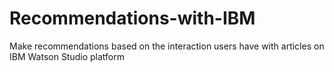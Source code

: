 # Recommendations-with-IBM
Make recommendations based on the interaction users have with articles on IBM Watson Studio platform
